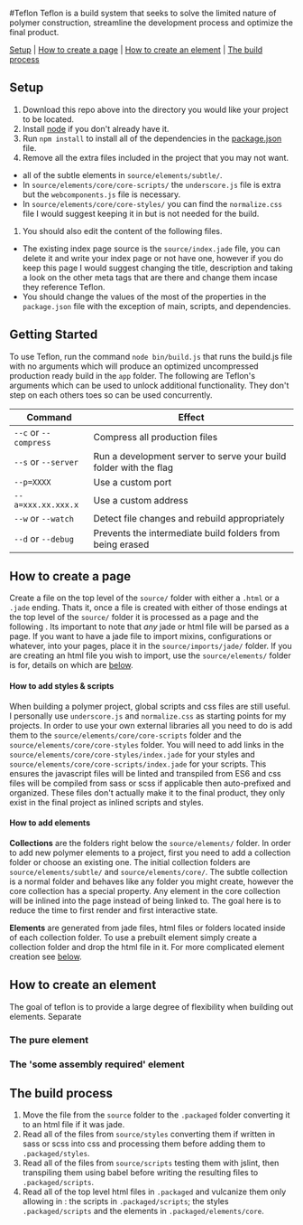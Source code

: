 #Teflon
Teflon is a build system that seeks to solve the limited nature of polymer construction, streamline the development process and optimize the final product.

[Setup](#setup) | [How to create a page](#how-to-create-a-page) | [How to create an element](#how-to-create-an-element) | [The build process](#the-build-process)

## Setup
1. Download this repo above into the directory you would like your project to be located.
1. Install [node](https://nodejs.org/en/) if you don't already have it.
1. Run `npm install` to install all of the dependencies in the [package.json](https://github.com/HyphnKnight/Teflon/blob/master/package.json) file.
1. Remove all the extra files included in the project that you may not want.
  * all of the subtle elements in `source/elements/subtle/`.
  * In `source/elements/core/core-scripts/` the `underscore.js` file is extra but the `webcomponents.js` file is necessary.
  * In `source/elements/core/core-styles/` you can find the `normalize.css` file I would suggest keeping it in but is not needed for the build.
1. You should also edit the content of the following files.
  * The existing index page source is the `source/index.jade` file, you can delete it and write your index page or not have one, however if you do keep this page I would suggest changing the title, description and taking a look on the other meta tags that are there and change them incase they reference Teflon.
  * You should change the values of the most of the properties in the `package.json` file with the exception of main, scripts, and dependencies.

## Getting Started
To use Teflon, run the command `node bin/build.js` that runs the build.js file with no arguments which will produce an optimized uncompressed production ready build in the `app` folder. The following are Teflon's arguments which can be used to unlock additional functionality. They don't step on each others toes so can be used concurrently.

| Command | Effect |
| ------- | ------ |
|  `--c` or `--compress` | Compress all production files |
| `--s` or `--server` | Run a development server to serve your build folder with the flag |
| `--p=XXXX` | Use a custom port |
| `--a=xxx.xx.xxx.x` | Use a custom address |
|  `--w` or `--watch` | Detect file changes and rebuild appropriately |
|  `--d` or `--debug` | Prevents the intermediate build folders from being erased |

## How to create a page
Create a file on the top level of the `source/` folder with either a `.html` or a `.jade` ending. Thats it, once a file is created with either of those endings at the top level of the `source/` folder it is processed as a page and the following . Its important to note that *any* jade or html file will be parsed as a page. If you want to have a jade file to import mixins, configurations or whatever, into your pages, place it in the `source/imports/jade/` folder. If you are creating an html file you wish to import, use the `source/elements/` folder is for, details on which are [below](#how-to-add-elements).

#### How to add styles & scripts
When building a polymer project, global scripts and css files are still useful. I personally use `underscore.js` and `normalize.css` as starting points for my projects. In order to use your own external libraries all you need to do is add them to the `source/elements/core/core-scripts` folder and the `source/elements/core/core-styles` folder. You will need to add links in the `source/elements/core/core-styles/index.jade` for your styles and `source/elements/core/core-scripts/index.jade` for your scripts. This ensures the javascript files will be linted and transpiled from ES6 and css files will be compiled from sass or scss if applicable then auto-prefixed and organized. These files don't actually make it to the final product, they only exist in the final project as inlined scripts and styles.

#### How to add elements
**Collections** are the folders right below the `source/elements/` folder. In order to add new polymer elements to a project, first you need to add a collection folder or choose an existing one. The initial collection folders are `source/elements/subtle/` and `source/elements/core/`. The subtle collection is a normal folder and behaves like any folder you might create, however the core collection has a special property. Any element in the core collection will be inlined into the page instead of being linked to. The goal here is to reduce the time to first render and first interactive state.

**Elements** are generated from jade files, html files or folders located inside of each collection folder. To use a prebuilt element simply create a collection folder and drop the html file in it. For more complicated element creation see [below](#how-to-create-an-element).

## How to create an element
The goal of teflon is to provide a large degree of flexibility when building out elements. Separate

### The pure element

### The 'some assembly required' element

## The build process
1. Move the file from the `source` folder to the `.packaged` folder converting it to an html file if it was jade.
1. Read all of the files from `source/styles` converting them if written in sass or scss into css and processing them before adding them to `.packaged/styles`.
1. Read all of the files from `source/scripts` testing them with jslint, then transpiling them using babel before writing the resulting files to `.packaged/scripts`.
1. Read all of the top level html files in `.packaged` and vulcanize them only allowing in : the scripts in `.packaged/scripts`;  the styles `.packaged/scripts` and the elements in `.packaged/elements/core`.